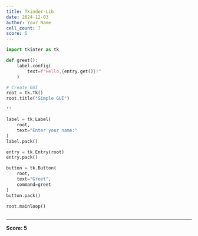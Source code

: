 ```yaml
---
title: Tkinder-Lib
date: 2024-12-03
author: Your Name
cell_count: 7
score: 5
---
```


```python
import tkinter as tk
```


```python
def greet():
    label.config(
        text=f"Hello,{entry.get()}!"
    )
```


```python
# Create GUI
root = tk.Tk()
root.title("Simple GUI")
```




    ''




```python
label = tk.Label(
    root,
    text="Enter your name:"
)
label.pack()
```


```python
entry = tk.Entry(root)
entry.pack()
```


```python
button = tk.Button(
    root,
    text="Greet",
    command=greet
)
button.pack()

root.mainloop()
```


```python

```


---
**Score: 5**
